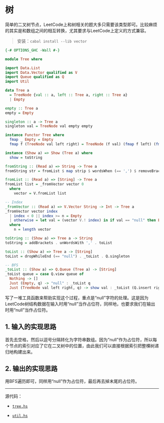 # 树

简单的二叉树节点，LeetCode上和树相关的题大多只需要该类型即可。比较麻烦的其实是和数组之间的相互转换，尤其要求与LeetCode上定义的方式兼容。

> 安装：`cabal install --lib vector`

```haskell
{-# OPTIONS_GHC -Wall #-}

module Tree where

import Data.List
import Data.Vector qualified as V
import Queue qualified as Q
import Util

data Tree a
  = TreeNode {val :: a, left :: Tree a, right :: Tree a}
  | Empty

empty :: Tree a
empty = Empty

singleton :: a -> Tree a
singleton val = TreeNode val empty empty

instance Functor Tree where
  fmap _ Empty = Empty
  fmap f (TreeNode val left right) = TreeNode (f val) (fmap f left) (fmap f right)

instance (Show a) => Show (Tree a) where
  show = toString

fromString :: (Read a) => String -> Tree a
fromString str = fromList $ map strip $ wordsWhen (== ',') $ removeBrackets str

fromList :: (Read a) => [String] -> Tree a
fromList list = _fromVector vector 0
  where
    vector = V.fromList list

-- Index
_fromVector :: (Read a) => V.Vector String -> Int -> Tree a
_fromVector vector index
  | index < 0 || index >= n = Empty
  | otherwise = let val = (vector V.! index) in if val == "null" then Empty else TreeNode (read val) (_fromVector vector (2 * index + 1)) (_fromVector vector (2 * (index + 1)))
  where
    n = length vector

toString :: (Show a) => Tree a -> String
toString = addBrackets . unWordsWith ',' . toList

toList :: (Show a) => Tree a -> [String]
toList = dropWhileEnd (== "null") . _toList . Q.singleton

-- BFS
_toList :: (Show a) => Q.Queue (Tree a) -> [String]
_toList queue = case Q.view queue of
  Nothing -> []
  Just (Empty, q) -> "null" : _toList q
  Just (TreeNode val left right, q) -> show val : _toList (Q.insert right . Q.insert left $ q)

```

写了一堆工具函数来帮助实现这个过程，重点是“null”字符的处理。这是因为LeetCode树结构数据在输入时用“null”当作占位符，同样地，也要求我们在输出时用“null”当作占位符。

## 1. 输入的实现思路

首先去空格，然后以逗号分隔转化为字符串数组。因为“null”作为占位符，所以每个节点的索引对应了它在二叉树中的位置，由此我们可以直接根据索引把整棵树递归地构建出来。

## 2. 输出的实现思路

用BFS遍历即可，同样用“null”作为占位符，最后再去掉末尾的占位符。

---

源代码：

- [`tree.hs`](src/tree.hs)

- [`util.hs`](src/util.hs)
